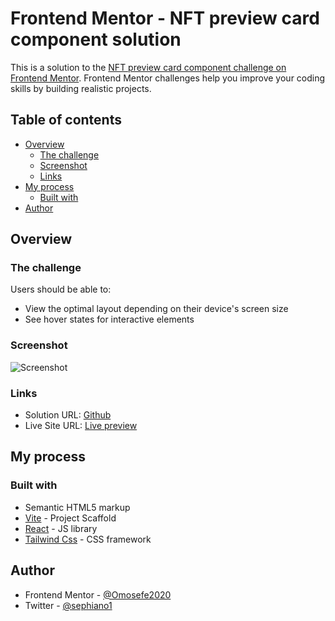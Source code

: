 # Frontend Mentor - NFT preview card component solution

This is a solution to the [NFT preview card component challenge on Frontend Mentor](https://www.frontendmentor.io/challenges/nft-preview-card-component-SbdUL_w0U). Frontend Mentor challenges help you improve your coding skills by building realistic projects. 

## Table of contents

- [Overview](#overview)
  - [The challenge](#the-challenge)
  - [Screenshot](#screenshot)
  - [Links](#links)
- [My process](#my-process)
  - [Built with](#built-with)
- [Author](#author)


## Overview

### The challenge

Users should be able to:

- View the optimal layout depending on their device's screen size
- See hover states for interactive elements

### Screenshot

![Screenshot](./screenshot.png)

### Links

- Solution URL: [Github](https://your-solution-url.com)
- Live Site URL: [Live preview](https://sefe-nft-card.netlify.app/)

## My process

### Built with

- Semantic HTML5 markup
- [Vite](https://vitejs.dev/) - Project Scaffold 
- [React](https://reactjs.org/) - JS library
- [Tailwind Css](https://tailwindcss.com/) - CSS framework

## Author

- Frontend Mentor - [@Omosefe2020](https://www.frontendmentor.io/profile/omosefe2020)
- Twitter - [@sephiano1](https://www.twitter.com/sephiano1)


